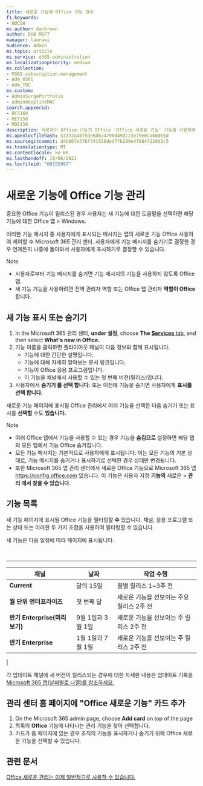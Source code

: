 ```yaml
---
title: 새로운 기능에 Office 기능 관리
f1.keywords:
- NOCSH
ms.author: danbrown
author: DHB-MSFT
manager: laurawi
audience: Admin
ms.topic: article
ms.service: o365-administration
ms.localizationpriority: medium
ms.collection:
- M365-subscription-management
- Adm_O365
- Adm_TOC
ms.custom:
- AdminSurgePortfolio
- admindeeplinkMAC
search.appverid:
- BCS160
- MET150
- MOE150
description: 사용자가 Office 기능의 Office 'Office 새로운 기능' 기능을 사용하여 > Office 앱 기능의 새로운 기능을 Windows 기능을 사용하여 표시하거나 숨길 Microsoft 365 관리 센터.
ms.openlocfilehash: 53372a4075de6d6a4790d49dc23e79e0ca60d65d
ms.sourcegitcommit: d4b867e37bf741528ded7fb289e4f6847228d2c5
ms.translationtype: MT
ms.contentlocale: ko-KR
ms.lasthandoff: 10/06/2021
ms.locfileid: "60155997"
---
```

# <a name="manage-which-office-features-appear-in-whats-new"></a>새로운 기능에 Office 기능 관리

중요한 Office 기능이 릴리스된 경우 사용자는 새 기능에 대한 도움말을 선택하면 해당 기능에 대한 Office 앱  \>  Windows.

이러한 기능 메시지 중 사용자에게 표시되는 메시지는 앱의 새로운 기능 Office 사용하여 제어할 수 Microsoft 365 관리 센터.  사용자에게 기능 메시지를 숨기기로 결정한 경우 언제든지 나중에 돌아와서 사용자에게 표시하기로 결정할 수 있습니다.

> [!NOTE]
>
> - 사용자로부터 기능 메시지를 숨기면 기능 메시지의 기능을 사용하지 않도록 Office 앱.
> - 새 기능 기능을 사용하려면 전역 관리자 역할 또는 Office 앱 관리자 **역할이 Office** 합니다.

## <a name="show-or-hide-new-features"></a>새 기능 표시 또는 숨기기

1. In the Microsoft 365 관리 센터, **under 설정**, choose **The** <a href="https://go.microsoft.com/fwlink/p/?linkid=2053743" target="_blank"> **Services** tab</a>, and then select **What's new in Office.**
1. 기능 이름을 클릭하면 플라이아웃 패널이 다음 정보와 함께 표시됩니다.
     - 기능에 대한 간단한 설명입니다.
     - 기능에 대해 자세히 알아보는 문서 링크입니다.
     - 기능이 Office 응용 프로그램입니다.
     - 이 기능을 채널에서 사용할 수 있는 첫 번째 버전(릴리스)입니다.
1. 사용자에서 **숨기기 를 선택 합니다.** 또는 이전에 기능을 숨기면 사용자에게 **표시를 선택 합니다.**

새로운 기능 페이지에 표시될  Office 관리에서 여러 기능을 선택한 다음 숨기기 또는 표시를 **선택할** 수도 **있습니다.**

> [!NOTE]
>
> - 여러 Office 앱에서 기능을 사용할 수 있는 경우 기능을 **숨김으로** 설정하면 해당 앱의 모든 앱에서 기능 Office 숨겨집니다.
> - 모든 기능 메시지는 기본적으로 사용자에게 표시됩니다. 이는 모든 기능의 기본 상태로, 기능 메시지를 숨기거나 표시하기로 선택한 경우 상태만 변경됩니다.
> - 또한 Microsoft 365 앱 관리  센터에서 새로운 Office 기능으로 Microsoft 365 앱 <https://config.office.com> 있습니다. 이 기능은 사용자 지정 **기능의** 새로운  >  **관리 에서 찾을 수 있습니다.**

## <a name="list-of-features"></a>기능 목록

새 기능 페이지에 표시될 Office 기능을 필터링할 **수** 있습니다. 채널, 응용 프로그램 또는 상태 또는 이러한 두 가지 조합을 사용하여 필터링할 수 있습니다.

새 기능은 다음 일정에 따라 페이지에 표시됩니다.

<br>

****

|채널|날짜|작업 수행|
|---|---|---|
|**Current**|달의 15일|월별 릴리스 1~3주 전|
|**월 단위 엔터프라이즈**|첫 번째 달|새로운 기능을 선보이는 주요 릴리스 2주 전|
|**반기 Enterprise(미리 보기)**|9월 1일과 3월 1일| 새로운 기능을 선보이는 주 릴리스 2주 전|
|**반기 Enterprise**|1월 1일과 7월 1일| 새로운 기능을 선보이는 주 릴리스 2주 전|
|

각 업데이트 채널에 새 버전이 릴리스되는 경우에 대한 자세한 내용은 업데이트 기록을 [Microsoft 365 앱(날짜별로 나열)를 참조하세요.](/officeupdates/update-history-microsoft365-apps-by-date)

## <a name="add-the-whats-new-in-office-card-to-the-admin-center-home-page"></a>관리 센터 홈 페이지에 "Office 새로운 기능" 카드 추가

1. On the Microsoft 365 admin page, choose **Add card** on top of the page
2. 목록의 **Office** 기능에 나타나는 관리 기능을 찾아 선택합니다.
3. 카드가 홈 페이지에 있는 경우 조직의  기능을 표시하거나 숨기기 [](#show-or-hide-new-features) 위해 Office 새로운 기능을 선택할 수 있습니다.

## <a name="related-articles"></a>관련 문서

[Office 새로운 관리는 이제 일반적으로 사용할 수 있습니다.](https://techcommunity.microsoft.com/t5/microsoft-365-blog/office-what-s-new-management-is-now-generally-available/ba-p/1179954)
